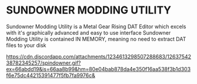SUNDOWNER MODDING UTILITY
===========================================

Sundowner Modding Utility is a Metal Gear Rising DAT Editor which excels with it's graphically advanced and easy to use interface
Sundowner Modding Utility is contained IN MEMORY, meaning no need to extract DAT files to your disk

https://cdn.discordapp.com/attachments/1234613298507288683/1263754238782345257/spindowner.gif?ex=66abdd19&is=66aa8b99&hm=80e04bab878da4e350f16aa538f3b1d303f6e75dc44215391477f5fb7fa9976c&
